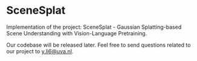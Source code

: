 # SceneSplat
Implementation of the project: SceneSplat - Gaussian Splatting-based Scene Understanding with Vision-Language Pretraining.

Our codebase will be released later. Feel free to send questions related to our project to [y.li6@uva.nl](mailto:y.li6@uva.nl).


